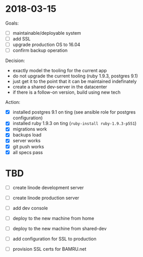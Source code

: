 # 2018-03-15

Goals:
- [ ] maintainable/deployable system
- [ ] add SSL
- [ ] upgrade production OS to 16.04
- [ ] confirm backup operation

Decision: 
- exactly model the tooling for the current app
- do not upgrade the current tooling (ruby 1.9.3, postgres 9.1)
- just get it to the point that it can be maintained indefinately
- create a shared dev-server in the datacenter
- if there is a follow-on version, build using new tech

Action:
- [x] installed postgres 9.1 on ting (see ansible role for postgres configuration)
- [x] installed ruby 1.9.3 on ting (`ruby-install ruby-1.9.3-p551`)
- [x] migrations work
- [x] backups load
- [x] server works
- [x] git push works
- [x] all specs pass

# TBD

- [ ] create linode development server
- [ ] create linode production server
- [ ] add dev console
- [ ] deploy to the new machine from home
- [ ] deploy to the new machine from shared-dev
- [ ] add configuration for SSL to production
- [ ] provision SSL certs for BAMRU.net 

